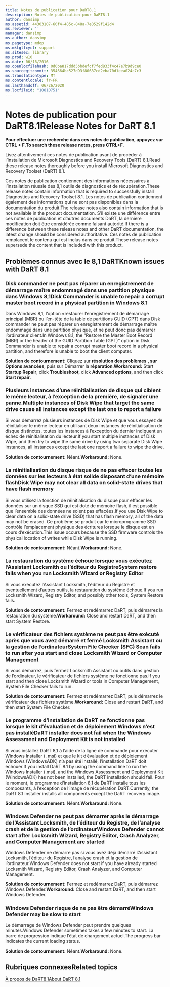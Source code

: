 ```yaml
---
title: Notes de publication pour DaRT8.1
description: Notes de publication pour DaRT8.1
author: dansimp
ms.assetid: 44303107-60f4-485c-848a-7e0529f142d4
ms.reviewer: ''
manager: dansimp
ms.author: dansimp
ms.pagetype: mdop
ms.mktglfcycl: support
ms.sitesec: library
ms.prod: w10
ms.date: 06/16/2016
ms.openlocfilehash: 0d0ba817ddd5bbdefcf7fed833f4c47e7b9d9ce0
ms.sourcegitcommit: 354664bc527d93f80687cd2eba70d1eea024c7c3
ms.translationtype: MT
ms.contentlocale: fr-FR
ms.lasthandoff: 06/26/2020
ms.locfileid: "10810751"
---
```

# <span data-ttu-id="a6752-103">Notes de publication pour DaRT8.1</span><span class="sxs-lookup"><span data-stu-id="a6752-103">Release Notes for DaRT 8.1</span></span>


**<span data-ttu-id="a6752-104">Pour effectuer une recherche dans ces notes de publication, appuyez sur CTRL + F.</span><span class="sxs-lookup"><span data-stu-id="a6752-104">To search these release notes, press CTRL+F.</span></span>**

<span data-ttu-id="a6752-105">Lisez attentivement ces notes de publication avant de procéder à l’installation de Microsoft Diagnostics and Recovery Tools (DaRT) 8,1.</span><span class="sxs-lookup"><span data-stu-id="a6752-105">Read these release notes thoroughly before you install Microsoft Diagnostics and Recovery Toolset (DaRT) 8.1.</span></span>

<span data-ttu-id="a6752-106">Ces notes de publication contiennent des informations nécessaires à l’installation réussie des 8,1 outils de diagnostics et de récupération.</span><span class="sxs-lookup"><span data-stu-id="a6752-106">These release notes contain information that is required to successfully install Diagnostics and Recovery Toolset 8.1.</span></span> <span data-ttu-id="a6752-107">Les notes de publication contiennent également des informations qui ne sont pas disponibles dans la documentation du produit.</span><span class="sxs-lookup"><span data-stu-id="a6752-107">The release notes also contain information that is not available in the product documentation.</span></span> <span data-ttu-id="a6752-108">S’il existe une différence entre ces notes de publication et d’autres documents DaRT, la dernière modification doit être considérée comme faisant autorité.</span><span class="sxs-lookup"><span data-stu-id="a6752-108">If there is a difference between these release notes and other DaRT documentation, the latest change should be considered authoritative.</span></span> <span data-ttu-id="a6752-109">Ces notes de publication remplacent le contenu qui est inclus dans ce produit.</span><span class="sxs-lookup"><span data-stu-id="a6752-109">These release notes supersede the content that is included with this product.</span></span>

## <span data-ttu-id="a6752-110">Problèmes connus avec le 8,1 DaRT</span><span class="sxs-lookup"><span data-stu-id="a6752-110">Known issues with DaRT 8.1</span></span>


### <span data-ttu-id="a6752-111">Disk commander ne peut pas réparer un enregistrement de démarrage maître endommagé dans une partition physique dans Windows 8,1</span><span class="sxs-lookup"><span data-stu-id="a6752-111">Disk Commander is unable to repair a corrupt master boot record in a physical partition in Windows 8.1</span></span>

<span data-ttu-id="a6752-112">Dans Windows 8,1, l’option «restaurer l’enregistrement de démarrage principal (MBR) ou l’en-tête de la table de partitions GUID (GPT) dans Disk commander ne peut pas réparer un enregistrement de démarrage maître endommagé dans une partition physique, et ne peut donc pas démarrer l’ordinateur client.</span><span class="sxs-lookup"><span data-stu-id="a6752-112">In Windows 8.1, the “Restore the Master Boot Record (MBR) or the header of the GUID Partition Table (GPT)” option in Disk Commander is unable to repair a corrupt master boot record in a physical partition, and therefore is unable to boot the client computer.</span></span>

<span data-ttu-id="a6752-113">**Solution de contournement:** Cliquez sur **résolution des problèmes** **, sur** **Options avancées**, puis sur Démarrer la **réparation**.</span><span class="sxs-lookup"><span data-stu-id="a6752-113">**Workaround:** Start **Startup Repair**, click **Troubleshoot**, click **Advanced options**, and then click **Start repair**.</span></span>

### <span data-ttu-id="a6752-114">Plusieurs instances d’une réinitialisation de disque qui ciblent le même lecteur, à l’exception de la première, de signaler une panne.</span><span class="sxs-lookup"><span data-stu-id="a6752-114">Multiple instances of Disk Wipe that target the same drive cause all instances except the last one to report a failure</span></span>

<span data-ttu-id="a6752-115">Si vous démarrez plusieurs instances de Disk Wipe et que vous essayez de réinitialiser le même lecteur en utilisant deux instances de réinitialisation de disque distinctes, toutes les instances à l’exception du dernier indiquent un échec de réinitialisation du lecteur.</span><span class="sxs-lookup"><span data-stu-id="a6752-115">If you start multiple instances of Disk Wipe, and then try to wipe the same drive by using two separate Disk Wipe instances, all instances except the last one report a failure to wipe the drive.</span></span>

<span data-ttu-id="a6752-116">**Solution de contournement:** Néant.</span><span class="sxs-lookup"><span data-stu-id="a6752-116">**Workaround:** None.</span></span>

### <span data-ttu-id="a6752-117">La réinitialisation du disque risque de ne pas effacer toutes les données sur les lecteurs à état solide disposant d’une mémoire flash</span><span class="sxs-lookup"><span data-stu-id="a6752-117">Disk Wipe may not clear all data on solid-state drives that have flash memory</span></span>

<span data-ttu-id="a6752-118">Si vous utilisez la fonction de réinitialisation du disque pour effacer les données sur un disque SSD qui est doté de mémoire flash, il est possible que l’ensemble des données ne soient pas effacées.</span><span class="sxs-lookup"><span data-stu-id="a6752-118">If you use Disk Wipe to clear data on a solid-state drive (SSD) that has flash memory, all of the data may not be erased.</span></span> <span data-ttu-id="a6752-119">Ce problème se produit car le microprogramme SSD contrôle l’emplacement physique des écritures lorsque le disque est en cours d’exécution.</span><span class="sxs-lookup"><span data-stu-id="a6752-119">This issue occurs because the SSD firmware controls the physical location of writes while Disk Wipe is running.</span></span>

<span data-ttu-id="a6752-120">**Solution de contournement:** Néant.</span><span class="sxs-lookup"><span data-stu-id="a6752-120">**Workaround:** None.</span></span>

### <span data-ttu-id="a6752-121">La restauration du système échoue lorsque vous exécutez l’Assistant Locksmith ou l’éditeur du Registre</span><span class="sxs-lookup"><span data-stu-id="a6752-121">System restore fails when you run Locksmith Wizard or Registry Editor</span></span>

<span data-ttu-id="a6752-122">Si vous exécutez l’Assistant Locksmith, l’éditeur du Registre et éventuellement d’autres outils, la restauration du système échoue.</span><span class="sxs-lookup"><span data-stu-id="a6752-122">If you run Locksmith Wizard, Registry Editor, and possibly other tools, System Restore fails.</span></span>

<span data-ttu-id="a6752-123">**Solution de contournement:** Fermez et redémarrez DaRT, puis démarrez la restauration du système.</span><span class="sxs-lookup"><span data-stu-id="a6752-123">**Workaround:** Close and restart DaRT, and then start System Restore.</span></span>

### <span data-ttu-id="a6752-124">Le vérificateur des fichiers système ne peut pas être exécuté après que vous avez démarré et fermé Locksmith Assistant ou la gestion de l’ordinateur</span><span class="sxs-lookup"><span data-stu-id="a6752-124">System File Checker (SFC) Scan fails to run after you start and close Locksmith Wizard or Computer Management</span></span>

<span data-ttu-id="a6752-125">Si vous démarrez, puis fermez Locksmith Assistant ou outils dans gestion de l’ordinateur, le vérificateur de fichiers système ne fonctionne pas.</span><span class="sxs-lookup"><span data-stu-id="a6752-125">If you start and then close Locksmith Wizard or tools in Computer Management, System File Checker fails to run.</span></span>

<span data-ttu-id="a6752-126">**Solution de contournement:** Fermez et redémarrez DaRT, puis démarrez le vérificateur des fichiers système.</span><span class="sxs-lookup"><span data-stu-id="a6752-126">**Workaround:** Close and restart DaRT, and then start System File Checker.</span></span>

### <a href="" id="-------------dart-installer-does-not-fail-when-the-windows-assessment-and-deployment-kit-is-not-installed"></a> <span data-ttu-id="a6752-127">Le programme d’installation de DaRT ne fonctionne pas lorsque le kit d’évaluation et de déploiement Windows n’est pas installé</span><span class="sxs-lookup"><span data-stu-id="a6752-127">DaRT installer does not fail when the Windows Assessment and Deployment Kit is not installed</span></span>

<span data-ttu-id="a6752-128">Si vous installez DaRT 8,1 à l’aide de la ligne de commande pour exécuter Windows Installer (. msi) et que le kit d’évaluation et de déploiement Windows (WindowsADK) n’a pas été installé, l’installation DaRT doit échouer.</span><span class="sxs-lookup"><span data-stu-id="a6752-128">If you install DaRT 8.1 by using the command line to run the Windows Installer (.msi), and the Windows Assessment and Deployment Kit (WindowsADK) has not been installed, the DaRT installation should fail.</span></span> <span data-ttu-id="a6752-129">Pour le moment, le programme d’installation 8,1 de DaRT installe tous les composants, à l’exception de l’image de récupération DaRT.</span><span class="sxs-lookup"><span data-stu-id="a6752-129">Currently, the DaRT 8.1 installer installs all components except the DaRT recovery image.</span></span>

<span data-ttu-id="a6752-130">**Solution de contournement:** Néant.</span><span class="sxs-lookup"><span data-stu-id="a6752-130">**Workaround:** None.</span></span>

### <span data-ttu-id="a6752-131">Windows Defender ne peut pas démarrer après le démarrage de l’Assistant Locksmith, de l’éditeur du Registre, de l’analyse crash et de la gestion de l’ordinateur</span><span class="sxs-lookup"><span data-stu-id="a6752-131">Windows Defender cannot start after Locksmith Wizard, Registry Editor, Crash Analyzer, and Computer Management are started</span></span>

<span data-ttu-id="a6752-132">Windows Defender ne démarre pas si vous avez déjà démarré l’Assistant Locksmith, l’éditeur du Registre, l’analyse crash et la gestion de l’ordinateur.</span><span class="sxs-lookup"><span data-stu-id="a6752-132">Windows Defender does not start if you have already started Locksmith Wizard, Registry Editor, Crash Analyzer, and Computer Management.</span></span>

<span data-ttu-id="a6752-133">**Solution de contournement:** Fermez et redémarrez DaRT, puis démarrez Windows Defender.</span><span class="sxs-lookup"><span data-stu-id="a6752-133">**Workaround:** Close and restart DaRT, and then start Windows Defender.</span></span>

### <span data-ttu-id="a6752-134">Windows Defender risque de ne pas être démarré</span><span class="sxs-lookup"><span data-stu-id="a6752-134">Windows Defender may be slow to start</span></span>

<span data-ttu-id="a6752-135">Le démarrage de Windows Defender peut prendre quelques minutes.</span><span class="sxs-lookup"><span data-stu-id="a6752-135">Windows Defender sometimes takes a few minutes to start.</span></span> <span data-ttu-id="a6752-136">La barre de progression indique l’état de chargement actuel.</span><span class="sxs-lookup"><span data-stu-id="a6752-136">The progress bar indicates the current loading status.</span></span>

<span data-ttu-id="a6752-137">**Solution de contournement:** Néant.</span><span class="sxs-lookup"><span data-stu-id="a6752-137">**Workaround:** None.</span></span>

## <span data-ttu-id="a6752-138">Rubriques connexes</span><span class="sxs-lookup"><span data-stu-id="a6752-138">Related topics</span></span>


[<span data-ttu-id="a6752-139">À propos de DaRT8.1</span><span class="sxs-lookup"><span data-stu-id="a6752-139">About DaRT 8.1</span></span>](about-dart-81.md)

 

 





